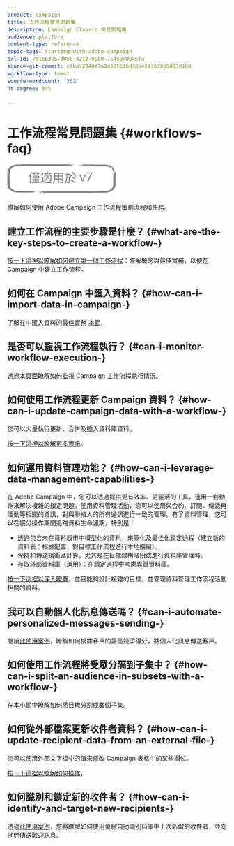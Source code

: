 ```yaml
---
product: campaign
title: 工作流程常見問題集
description: Campaign Classic 常見問題集
audience: platform
content-type: reference
topic-tags: starting-with-adobe-campaign
exl-id: 7d1bb3c6-d056-4212-9500-75459a0046fa
source-git-commit: cfba72840f7a0d335516d38be24363865d83d18d
workflow-type: tm+mt
source-wordcount: '362'
ht-degree: 97%

---
```


# 工作流程常見問題集 {#workflows-faq}

![](../../assets/v7-only.svg)

瞭解如何使用 Adobe Campaign 工作流程策劃流程和任務。

## 建立工作流程的主要步驟是什麼？ {#what-are-the-key-steps-to-create-a-workflow-}

[按一下這裡以瞭解如何建立第一個工作流程](../../workflow/using/building-a-workflow.md)：瞭解概念與最佳實務，以便在 Campaign 中建立工作流程。

## 如何在 Campaign 中匯入資料？ {#how-can-i-import-data-in-campaign-}

了解在中匯入資料的最佳實務 [本節](../../platform/using/import-export-best-practices.md).

## 是否可以監視工作流程執行？ {#can-i-monitor-workflow-execution-}

透過[本頁面](../../workflow/using/starting-a-workflow.md)瞭解如何監視 Campaign 工作流程執行情況。

## 如何使用工作流程更新 Campaign 資料？ {#how-can-i-update-campaign-data-with-a-workflow-}

您可以大量執行更新、合併及插入資料庫資料。

[按一下這裡以瞭解更多資訊](../../workflow/using/update-data.md)。

## 如何運用資料管理功能？ {#how-can-i-leverage-data-management-capabilities-}

在 Adobe Campaign 中，您可以透過提供更有效率、更靈活的工具，運用一套動作來解決複雜的鎖定問題。使用資料管理活動，您可以使用與合約、訂閱、傳遞再活動等相關的資訊，對與聯絡人的所有通訊進行一致的管理。有了資料管理，您可以在細分操作期間追蹤資料生命週期，特別是：

* 透過包含未在資料超市中模型化的資料，來簡化及最佳化鎖定過程（建立新的資料表：根據配置，對目標工作流程進行本地擴展）。
* 保持和傳達緩衝區計算，尤其是在目標建構階段或進行資料庫管理時。
* 存取外部資料庫（選用）：在鎖定過程中考慮異質資料庫。

[按一下這裡以深入瞭解](../../workflow/using/targeting-data.md#data-management)，並且能夠設計複雜的目標，並管理資料管理工作流程活動相關的資料。

## 我可以自動個人化訊息傳送嗎？ {#can-i-automate-personalized-messages-sending-}

閱讀[此使用案例](../../workflow/using/enriching-data.md)，瞭解如何根據客戶的最高競爭得分，將個人化訊息傳送客戶。

## 如何使用工作流程將受眾分隔到子集中？ {#how-can-i-split-an-audience-in-subsets-with-a-workflow-}

[在本小節中](../../workflow/using/split.md)瞭解如何將目標分割成數個子集。

## 如何從外部檔案更新收件者資料？ {#how-can-i-update-recipient-data-from-an-external-file-}

您可以使用外部文字檔中的值來修改 Campaign 表格中的某些欄位。

[按一下這裡以瞭解如何操作](../../platform/using/import-operations-samples.md#example--enrich-the-values-with-those-of-an-external-file)。

## 如何識別和鎖定新的收件者？ {#how-can-i-identify-and-target-new-recipients-}

透過[此使用案例](../../workflow/using/using-aggregates.md)，您將瞭解如何使用彙總自動識別料庫中上次新增的收件者，並向他們傳送歡迎訊息。

